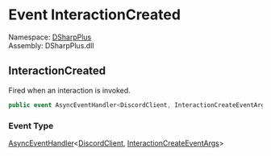 # Event InteractionCreated

Namespace: [DSharpPlus](DSharpPlus.md)  
Assembly: DSharpPlus.dll

## <a id="DSharpPlus_DiscordClient_InteractionCreated"></a>InteractionCreated

Fired when an interaction is invoked.

```csharp
public event AsyncEventHandler<DiscordClient, InteractionCreateEventArgs> InteractionCreated
```

### Event Type

[AsyncEventHandler](DSharpPlus.AsyncEvents.AsyncEventHandler\-2.md)<[DiscordClient](DSharpPlus.DiscordClient.md), [InteractionCreateEventArgs](DSharpPlus.EventArgs.InteractionCreateEventArgs.md)\>


